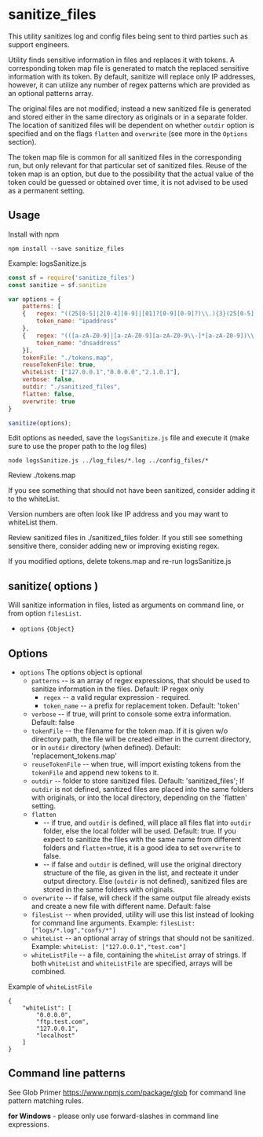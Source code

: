 # sanitize_files

This utility sanitizes log and config files being sent to third parties such as support engineers. 

Utility finds sensitive information in files and replaces it with tokens. A corresponding token map file is generated to match the replaced sensitive information with its token. By default, sanitize will replace only IP addresses, however, it can utilize any number of regex patterns which are provided as an optional patterns array.

The original files are not modified; instead a new sanitized file is generated and stored either in the same directory as originals or in a separate folder. The location of sanitized files will be dependent on whether `outdir` option is specified and on the flags `flatten` and `overwrite` (see more in the `Options` section).

The token map file is common for all sanitized files in the corresponding run, but only relevant for that particular set of sanitized files.  Reuse of the token map is an option, but due to the possibility that the actual value of the token could be guessed or obtained over time, it is not advised to be used as a permanent setting.


## Usage

Install with npm

```
npm install --save sanitize_files
```

Example: logsSanitize.js
```javascript
const sf = require('sanitize_files')
const sanitize = sf.sanitize

var options = {
	patterns: [
	{ 	regex: "((25[0-5]|2[0-4][0-9]|[01]?[0-9][0-9]?)\\.){3}(25[0-5]|2[0-4][0-9]|[01]?[0-9][0-9]?)",
		token_name: "ipaddress"
	},
	{	regex: "(([a-zA-Z0-9]|[a-zA-Z0-9][a-zA-Z0-9\\-]*[a-zA-Z0-9])\\.)*([A-Za-z0-9]|[A-Za-z0-9][A-Za-z0-9\\-]*[A-Za-z0-9])\\.((test)|(TEST))\\.((com)|(COM))",
		token_name: "dnsaddress"
	}],
	tokenFile: "./tokens.map",
	reuseTokenFile: true,
	whiteList: ["127.0.0.1","0.0.0.0","2.1.0.1"],
	verbose: false,
	outdir: "./sanitized_files",
	flatten: false,
	overwrite: true
}

sanitize(options);
```
Edit options as needed, save the `logsSanitize.js` file and execute it (make sure to use the proper path to the log files)

~~~
node logsSanitize.js ../log_files/*.log ../config_files/*
~~~

Review ./tokens.map

If you see something that should not have been sanitized, consider adding it to the whiteList. 

Version numbers are often look like IP address and you may want to whiteList them.

Review sanitized files in ./sanitized_files folder. If you still see something sensitive there, consider adding new or improving existing regex.

If you modified options, delete tokens.map and re-run logsSanitize.js

## sanitize( options )
Will sanitize information in files, listed as arguments on command line, or from option `filesList`.

* `options` `{Object}`


## Options

* `options` The options object is optional
   * `patterns` -- is an array of regex expressions, that should be used to sanitize information in the files. Default: IP regex only
		* `regex` -- a valid regular expression - required.
		* `token_name` -- a prefix for replacement token. Default: 'token'
   * `verbose` --  if true, will print to console some extra information. Default: false
   * `tokenFile` -- the filename for the token map. If it is given w/o directory path, the file will be created either in the current directory, or in `outdir` directory (when defined). Default: 'replacement_tokens.map'
   * `reuseTokenFile` -- when true, will import existing tokens from the `tokenFile` and append new tokens to it.
   * `outdir` --  folder to store sanitized files. Default: 'sanitized_files'; If `outdir` is not defined, sanitized files are placed into the same folders with originals, or into the local directory, depending on the `flatten' setting.
   * `flatten` 
		* -- if true, and `outdir` is defined, will place all files flat into `outdir` folder, else the local folder will be used. Default: true. If you expect to sanitize the files with the same name from different folders and `flatten`=true, it is a good idea to set `overwrite` to false.
        * -- if false and `outdir` is defined, will use the original directory structure of the file, as given in the list, and recteate it under output directory. Else (`outdir` is not defined), sanitized files are stored in the same folders with originals.
   * `overwrite` -- if false, will check if the same output file already exists and create a new file with different name. Default: false
   * `filesList` -- when provided, utility will use this list instead of looking for command line arguments. Example: `filesList: ["logs/*.log","confs/*"]`
   * `whiteList` -- an optional array of strings that should not be sanitized. Example: `whiteList: ["127.0.0.1","test.com"]`
   * `whiteListFile` -- a file, containing the `whiteList` array of strings. If both `whiteList` and `whiteListFile` are specified, arrays will be combined. 
   
Example of `whiteListFile`
```
{
	"whiteList": [
		"0.0.0.0",
		"ftp.test.com",
		"127.0.0.1",
		"localhost"
	]
}
```

## Command line patterns

See Glob Primer https://www.npmjs.com/package/glob for command line pattern matching rules.

 **for Windows** - please only use forward-slashes in command line expressions.

